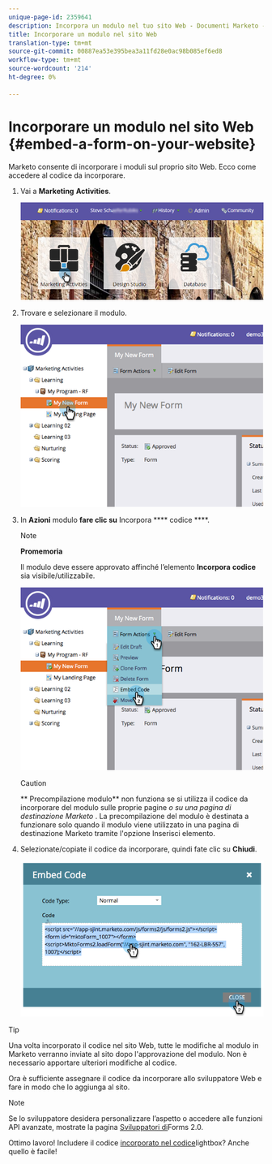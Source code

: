 ```yaml
---
unique-page-id: 2359641
description: Incorpora un modulo nel tuo sito Web - Documenti Marketo - Documentazione del prodotto
title: Incorporare un modulo nel sito Web
translation-type: tm+mt
source-git-commit: 00887ea53e395bea3a11fd28e0ac98b085ef6ed8
workflow-type: tm+mt
source-wordcount: '214'
ht-degree: 0%

---
```



# Incorporare un modulo nel sito Web {#embed-a-form-on-your-website}

Marketo consente di incorporare i moduli sul proprio sito Web. Ecco come accedere al codice da incorporare.

1. Vai a **Marketing** **Activities**.

   ![](assets/login-marketing-activities-4.png)

1. Trovare e selezionare il modulo.

   ![](assets/image2014-9-15-12-3a12-3a14.png)

1. In **Azioni** modulo **fare clic su** Incorpora **** codice ****.

   >[!NOTE]
   >
   >**Promemoria**
   >
   >
   >Il modulo deve essere approvato affinché l’elemento **Incorpora** **codice** sia visibile/utilizzabile.

   ![](assets/image2014-9-15-12-3a12-3a20.png)

   >[!CAUTION]
   >
   >** Precompilazione [](../../../../product-docs/administration/settings/edit-landing-page-settings.md)modulo** non funziona se si utilizza il codice da incorporare del modulo sulle proprie pagine *o su una pagina di destinazione Marketo* . La precompilazione del modulo è destinata a funzionare solo quando il modulo viene utilizzato in una pagina di destinazione Marketo tramite l&#39;opzione Inserisci elemento.

1. Selezionate/copiate il codice da incorporare, quindi fate clic su **Chiudi**.

   ![](assets/image2014-9-15-12-3a12-3a31.png)

>[!TIP]
>
>Una volta incorporato il codice nel sito Web, tutte le modifiche al modulo in Marketo verranno inviate al sito dopo l&#39;approvazione del modulo. Non è necessario apportare ulteriori modifiche al codice.

Ora è sufficiente assegnare il codice da incorporare allo sviluppatore Web e fare in modo che lo aggiunga al sito.

>[!NOTE]
>
>Se lo sviluppatore desidera personalizzare l’aspetto o accedere alle funzioni API avanzate, mostrate la pagina [Sviluppatori di](http://developers.marketo.com/documentation/websites/forms-2-0/)Forms 2.0.

Ottimo lavoro! Includere il codice [incorporato nel codice](use-a-form-in-a-lightbox.md)lightbox? Anche quello è facile!
